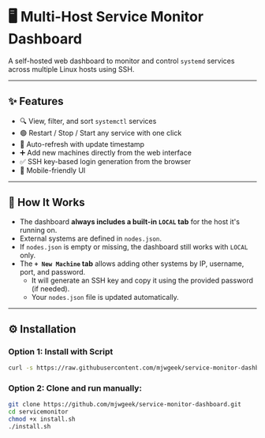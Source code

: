 # 🖥️ Multi-Host Service Monitor Dashboard

A self-hosted web dashboard to monitor and control `systemd` services across multiple Linux hosts using SSH.

---

## ✨ Features

- 🔍 View, filter, and sort `systemctl` services
- 🟢 Restart / Stop / Start any service with one click
- 🔁 Auto-refresh with update timestamp
- ➕ Add new machines directly from the web interface
- ✅ SSH key-based login generation from the browser
- 📱 Mobile-friendly UI

---

## 🧠 How It Works

- The dashboard **always includes a built-in `LOCAL` tab** for the host it's running on.
- External systems are defined in `nodes.json`.
- If `nodes.json` is empty or missing, the dashboard still works with `LOCAL` only.
- The **`+ New Machine` tab** allows adding other systems by IP, username, port, and password.
    - It will generate an SSH key and copy it using the provided password (if needed).
    - Your `nodes.json` file is updated automatically.

---

## ⚙️ Installation

### Option 1: Install with Script

```bash
curl -s https://raw.githubusercontent.com/mjwgeek/service-monitor-dashboard/main/install.sh | bash
```
### Option 2: Clone and run manually:

```bash
git clone https://github.com/mjwgeek/service-monitor-dashboard.git
cd servicemonitor
chmod +x install.sh
./install.sh
```

